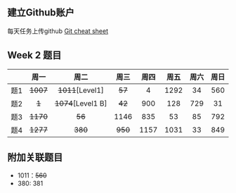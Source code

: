 ## 建立Github账户

每天任务上传github [Git cheat sheet](https://education.github.com/git-cheat-sheet-education.pdf)

## Week 2 题目
|       | 周一    | 周二    |  周三 |   周四 |   周五 | 周六 |  周日 |
| :----:| :----: | :----: |:----: |:----: |:----: |:----:|:----: |
| 题1   |  ~~1007~~   | ~~1011~~[Level1]  | ~~57~~    |  4    |  1292  | 34   | 560  | 
| 题2   |  ~~1~~   | ~~1074~~[Level1 B]  | ~~42~~   |  900   |  128  | 729   | 31  | 
| 题3   |  ~~1170~~   | ~~56~~  | 1146    |  835    |  53  | 85   | 792  | 
| 题4   |  ~~1277~~   | ~~380~~  | ~~950~~    |  1157    |  1031  | 33   | 849  | 

## 附加关联题目

- 1011：~~560~~
- 380: 381
